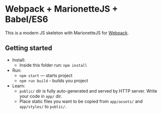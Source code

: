 # Webpack + MarionetteJS + Babel/ES6

This is a modern JS skeleton with MarionetteJS for [Webpack](https://webpack.github.io/).

## Getting started

* Install:
    * Inside this folder run: `npm install`
* Run:
    * `npm start` — starts project
    * `npm run build` - builds you project
* Learn:
    * `public/` dir is fully auto-generated and served by HTTP server.  Write your code in `app/` dir.
    * Place static files you want to be copied from `app/assets/` and `app/styles/` to `public/`.